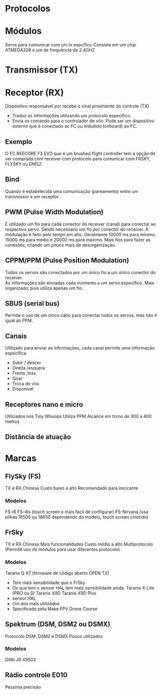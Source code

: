 # Protocolos

# Módulos
Serve para comunicar com um tx espcífico
Consiste em um chip ATMEGA328 e um de frequência de 2.4GHZ


# Transmissor (TX)


# Receptor (RX)
Dispositivo responsável por recebe o sinal proviniente do controle (TX)
* Traduz as informações utilizando um protocolo específico.
* Envia os comando para o controlador de vôo.
Pode ser um dispositivo externo que é conectado ao FC ou imbutido (onboard) ao FC.

## Exemplo
O FC BEECORE F3 EVO que é um brushed flight controller tem a opção de ser comprada com receiver com protocolo para comunicar com FRSKY, FLYSKY ou DMS2.

## Bind
Quando é estabelecida uma comunicação (pareamento)  entre um transmissor e um receptor.

## PWM (Pulse Width Modulation)
É utilizado um fio para cada conector do receiver (canal) para conectar ao respectivo servo. Sendo necessario um fio por conector do receiver.
A modulação é feito pelo tempo em alto.
Geralmente 10000 ms para mínimo, 15000 ms para médio e 20000 ms para máximo.
Mais fios para fazer as conexões, criando um pouco mais de desorganização.

## CPPM/PPM (Pulse Position Modulation)
Todos os servos são conectados por um único fio a um único conector do receiver.  
As informações são enviadas cada momento a um servo específico.
Mais organizado, pois utiliza apenas um fio.

## SBUS (serial bus)
Permite o uso de um único cabo para conectar todos os servos, mas não é igual ao PPM.

## Canais
Utilizado para enviar as informações, cada canal permite uma informação específica.
* Subir / descer
* Direita /esquera
* Frente /trás
* Girar
* Troca do vôo
* Disponível

## Receptores nano e micro
Utilizados nos Tiny Whoops
Utiliza PPM
Alcance em torno de 300 a 400 metros

## Distância de atuação

# Marcas

## FlySky (FS)
TX e RX
Chinesa
Custo baixo a alto
Recomendado para inicicante

### Modelos
FS-i6
FS-i6s (touch screen e mais fácil de configurar)
FS-Nirvana (usa pilhas 18500 ou 18650 dependendo do modelo, touch screen colorido)

## FrSky
TX e RX
Chinesa
Mais funcionalidades
Custo médio a alto
Multiprotocolo (Permite uso de módulos para usar diferentes protocolo)

### Modelos
Taranis Q X7 (firmware de código aberto OPEN TX)
* Tem mais sensibilidade que o FrSky.
* Os que tem o sensor HAL tem mais sensibilidade ainda.
Taranis X-Lite (PRO ou S)
Taranis X9D 
Taranis X9D Plus
* sensor HAL
* Um dos mais utilizados
* Specificado pela Make FPV Drone Course

## Spektrum (DSM, DSM2 ou DSMX)
Protocolo DSM, DSM2 e DSMX
Pouco utilizados

### Modelos
DX6i
JR X9503

## Rádio controle E010
Péssima precisão

